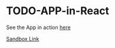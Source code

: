 # TODO-APP-in-React

See the App in action <a href = "https://9diqy.csb.app/">here</a>

<a href = "https://codesandbox.io/s/advance-todo-bootstrap-fontawesome-9diqy">Sandbox Link</a> 

